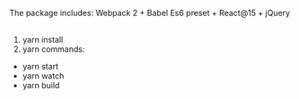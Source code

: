 The package includes: Webpack 2 + Babel Es6 preset + React@15 + jQuery
<br /><br />
1) yarn install<br />
2) yarn commands:
<ul>
  <li>yarn start</li>
  <li>yarn watch</li>
  <li>yarn build</li>
</ul>
